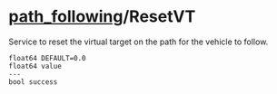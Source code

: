 # [path_following](README.md)/ResetVT

Service to reset the virtual target on the path for the vehicle to follow.

```
float64 DEFAULT=0.0
float64 value
---
bool success
```